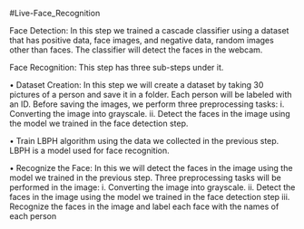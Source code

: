 #Live-Face_Recognition


Face Detection:
In this step we trained a cascade classifier using a dataset that has positive data, face images, and negative data, random images other than faces. The classifier will detect the faces in the webcam.

Face Recognition:
This step has three sub-steps under it.

•	Dataset Creation:
In this step we will create a dataset by taking 30 pictures of a person and save it in a folder. Each person will be labeled with an ID. Before saving the images, we perform three preprocessing tasks:
i. Converting the image into grayscale.
ii. Detect the faces in the image using the model we trained in the face detection step.

•	Train LBPH algorithm using the data we collected in the previous step. LBPH is a model used for face recognition.


•	Recognize the Face:
In this we will detect the faces in the image using the model we trained in the previous step. Three preprocessing tasks will be performed in the image:
i. Converting the image into grayscale.
ii. Detect the faces in the image using the model we trained in the face detection step
iii. Recognize the faces in the image and label each face with the names of each person
